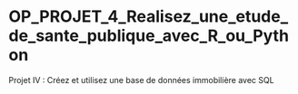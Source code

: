 # OP_PROJET_4_Realisez_une_etude_de_sante_publique_avec_R_ou_Python
Projet IV : Créez et utilisez une base de données immobilière avec SQL
